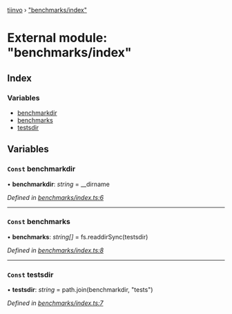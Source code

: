 [tiinvo](../README.md) › ["benchmarks/index"](_benchmarks_index_.md)

# External module: "benchmarks/index"

## Index

### Variables

* [benchmarkdir](_benchmarks_index_.md#const-benchmarkdir)
* [benchmarks](_benchmarks_index_.md#const-benchmarks)
* [testsdir](_benchmarks_index_.md#const-testsdir)

## Variables

### `Const` benchmarkdir

• **benchmarkdir**: *string* =  __dirname

*Defined in [benchmarks/index.ts:6](https://github.com/OctoD/tiinvo/blob/32d45ae/src/benchmarks/index.ts#L6)*

___

### `Const` benchmarks

• **benchmarks**: *string[]* =  fs.readdirSync(testsdir)

*Defined in [benchmarks/index.ts:8](https://github.com/OctoD/tiinvo/blob/32d45ae/src/benchmarks/index.ts#L8)*

___

### `Const` testsdir

• **testsdir**: *string* =  path.join(benchmarkdir, "tests")

*Defined in [benchmarks/index.ts:7](https://github.com/OctoD/tiinvo/blob/32d45ae/src/benchmarks/index.ts#L7)*
